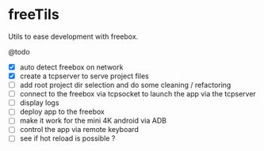 # freeTils
Utils to ease development with freebox.

@todo
- [x] auto detect freebox on network
- [x] create a tcpserver to serve project files
- [ ] add root project dir selection and do some cleaning / refactoring
- [ ] connect to the freebox via tcpsocket to launch the app via the tcpserver
- [ ] display logs
- [ ] deploy app to the freebox
- [ ] make it work for the mini 4K android via ADB
- [ ] control the app via remote keyboard
- [ ] see if hot reload is possible ?
